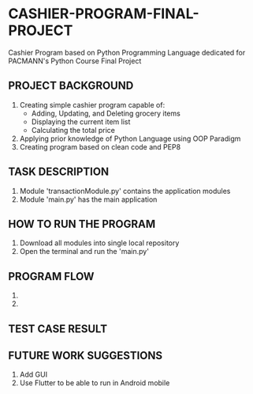 # CASHIER-PROGRAM-FINAL-PROJECT
Cashier Program based on Python Programming Language dedicated for PACMANN's Python Course Final Project

 ## PROJECT BACKGROUND
 1. Creating simple cashier program capable of:
    - Adding, Updating, and Deleting grocery items 
    - Displaying the current item list
    - Calculating the total price
2. Applying prior knowledge of Python Language using OOP Paradigm
3. Creating program based on clean code and PEP8

## TASK DESCRIPTION
1. Module 'transactionModule.py' contains the application modules
2. Module 'main.py' has the main application

## HOW TO RUN THE PROGRAM
1. Download all modules into single local repository
2. Open the terminal and run the 'main.py'

## PROGRAM FLOW
1.
2.
## TEST CASE RESULT

## FUTURE WORK SUGGESTIONS
1. Add GUI
2. Use Flutter to be able to run in Android mobile
